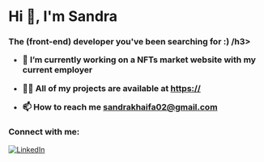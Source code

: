 <h1>Hi 👋, I'm Sandra </h1>
<h3>The (front-end) developer you've been searching for :) /h3>

- 🔭 I’m currently working on a NFTs market website with my current employer

- 👨‍💻 All of my projects are available at [https://](https://)

- 📫 How to reach me **sandrakhaifa02@gmail.com**

<h3 align="left">Connect with me:</h3>
<a href="https://www.linkedin.com/in/sandra-khalifa/" target="_blank"><img src="https://img.shields.io/badge/LinkedIn-%230077B5.svg?&style=flat-square&logo=linkedin&logoColor=white" alt="LinkedIn"></a>
<br><br>
